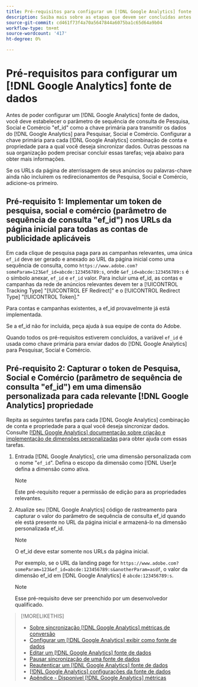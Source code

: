 ```yaml
---
title: Pré-requisitos para configurar um [!DNL Google Analytics] fonte de dados
description: Saiba mais sobre as etapas que devem ser concluídas antes de configurar um [!DNL Google Analytics] fonte de dados.
source-git-commit: cd461f73f4a70a5647844a6075ba1c65d64a9b04
workflow-type: tm+mt
source-wordcount: '417'
ht-degree: 0%

---
```


# Pré-requisitos para configurar um [!DNL Google Analytics] fonte de dados

Antes de poder configurar um [!DNL Google Analytics] fonte de dados, você deve estabelecer o parâmetro de sequência de consulta de Pesquisa, Social e Comércio &quot;ef_id&quot; como a chave primária para transmitir os dados do [!DNL Google Analytics] para Pesquisar, Social e Comércio. Configurar a chave primária para cada [!DNL Google Analytics] combinação de conta e propriedade para a qual você deseja sincronizar dados. Outras pessoas na sua organização podem precisar concluir essas tarefas; veja abaixo para obter mais informações.

Se os URLs da página de aterrissagem de seus anúncios ou palavras-chave ainda não incluírem os redirecionamentos de Pesquisa, Social e Comércio, adicione-os primeiro.

## Pré-requisito 1: Implementar um token de pesquisa, social e comércio (parâmetro de sequência de consulta &quot;ef_id&quot;) nos URLs da página inicial para todas as contas de publicidade aplicáveis

Em cada clique de pesquisa paga para as campanhas relevantes, uma única `ef_id` deve ser gerado e anexado ao URL da página inicial como uma sequência de consulta, como `https://www.adobe.com?someParam=123&ef_id=abcde:123456789:s`, onde `&ef_id=abcde:123456789:s` é o símbolo anexar, `ef_id` e `ef_id` valor. Para incluir uma ef_id, as contas e campanhas da rede de anúncios relevantes devem ter a [!UICONTROL Tracking Type] &quot;[!UICONTROL EF Redirect]&quot; e o [!UICONTROL Redirect Type] &quot;[!UICONTROL Token].&quot;

Para contas e campanhas existentes, a ef_id provavelmente já está implementada.

Se a ef_id não for incluída, peça ajuda à sua equipe de conta do Adobe.

Quando todos os pré-requisitos estiverem concluídos, a variável `ef_id` é usada como chave primária para enviar dados do [!DNL Google Analytics] para Pesquisar, Social e Comércio.

## Pré-requisito 2: Capturar o token de Pesquisa, Social e Comércio (parâmetro de sequência de consulta &quot;ef_id&quot;) em uma dimensão personalizada para cada relevante [!DNL Google Analytics] propriedade

Repita as seguintes tarefas para cada [!DNL Google Analytics] combinação de conta e propriedade para a qual você deseja sincronizar dados. Consulte [[!DNL Google Analytics] documentação sobre criação e implementação de dimensões personalizadas](https://support.google.com/analytics/answer/2709829?hl=en#zippy=%2Cin-this-article) para obter ajuda com essas tarefas.

1. Entrada [!DNL Google Analytics], crie uma dimensão personalizada com o nome &quot;`ef_id`&quot;. Defina o escopo da dimensão como [!DNL User]e defina a dimensão como ativa.

   >[!NOTE]
   >
   >Este pré-requisito requer a permissão de edição para as propriedades relevantes.

1. Atualize seu [!DNL Google Analytics] código de rastreamento para capturar o valor do parâmetro de sequência de consulta ef_id quando ele está presente no URL da página inicial e armazená-lo na dimensão personalizada ef_id.

   >[!NOTE]
   >
   >O ef_id deve estar somente nos URLs da página inicial.

   Por exemplo, se o URL da landing page for `https://www.adobe.com?someParam=123&ef_id=abcde:123456789:s&anotherParam=asdf`, o valor da dimensão ef_id em [!DNL Google Analytics] é `abcde:123456789:s`.

   >[!NOTE]
   >
   >Esse pré-requisito deve ser preenchido por um desenvolvedor qualificado.

>[!MORELIKETHIS]
>
>* [Sobre sincronização [!DNL Google Analytics] métricas de conversão](data-source-about.md)
>* [Configurar um [!DNL Google Analytics] exibir como fonte de dados](data-source-configure.md)
>* [Editar um [!DNL Google Analytics] fonte de dados](data-source-edit.md)
>* [Pausar sincronização de uma fonte de dados](data-source-pause.md)
>* [Reautenticar um [!DNL Google Analytics] fonte de dados](data-source-reauthenticate.md)
>* [[!DNL Google Analytics] configurações da fonte de dados](data-source-settings.md)
>* [Apêndice - Disponível [!DNL Google Analytics] métricas](data-source-ga-metrics.md)


